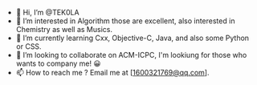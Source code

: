 - 👋 Hi, I’m @TEK0LA
- 👀 I’m interested in Algorithm those are excellent, also interested in Chemistry as well as Musics.
- 🌱 I’m currently learning Cxx, Objective-C, Java, and also some Python or CSS.
- 💞️ I’m looking to collaborate on ACM-ICPC, I'm lookiung for those who wants to company me! 😀
- 📫 How to reach me ? Email me at [1600321769@qq.com].

<!---
TEK0LA/TEK0LA is a ✨ special ✨ repository because its `README.md` (this file) appears on your GitHub profile.
You can click the Preview link to take a look at your changes.
--->
